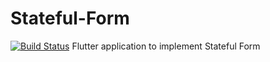 # Stateful-Form
[![Build Status](https://travis-ci.com/ariG23498/Stateful-Form.svg?branch=master)](https://travis-ci.com/ariG23498/Stateful-Form)
Flutter application to implement Stateful Form
